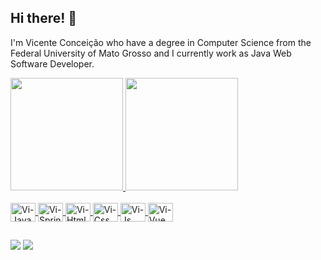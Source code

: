 ## Hi there! :wave:
I'm Vicente Conceição who have a degree in Computer Science from the Federal University of Mato Grosso and I currently work as Java Web Software Developer.

<div>
  <a href="https://github.com/vicenteconceicao">
  <img height="180em" src="https://github-readme-stats.vercel.app/api?username=vicenteconceicao&show_icons=true&theme=vue-dark&include_all_commits=true&count_private=true"/>
  <img height="180em" src="https://github-readme-stats.vercel.app/api/top-langs/?username=vicenteconceicao&layout=compact&langs_count=7&theme=vue-dark"/>
</div>
 
<div style="display: inline_block"><br>
  <img align="center" alt="Vi-Java" height="30" width="40" src="https://cdn.jsdelivr.net/gh/devicons/devicon/icons/java/java-original.svg" />
  <img align="center" alt="Vi-Spring" height="30" width="40" src="https://cdn.jsdelivr.net/gh/devicons/devicon/icons/spring/spring-original.svg" />
  <img align="center" alt="Vi-Html" height="30" width="40" src="https://cdn.jsdelivr.net/gh/devicons/devicon/icons/html5/html5-original.svg" />
  <img align="center" alt="Vi-Css" height="30" width="40" src="https://cdn.jsdelivr.net/gh/devicons/devicon/icons/css3/css3-original.svg" />
  <img align="center" alt="Vi-Js" height="30" width="40" src="https://cdn.jsdelivr.net/gh/devicons/devicon/icons/javascript/javascript-original.svg" />
  <img align="center" alt="Vi-Vue" height="30" width="40" src="https://cdn.jsdelivr.net/gh/devicons/devicon/icons/vuejs/vuejs-original.svg" />
</div>
  
##
  
<div>
  <a href="https://www.instagram.com/vicenteconceicaojr" target="_blank"><img src="https://img.shields.io/badge/Instagram-E4405F?style=for-the-badge&logo=instagram&logoColor=white" /></a> 
  <a href="https://www.linkedin.com/in/vicente-concei%C3%A7%C3%A3o-41787963/" alt="Vi-Linkedin" target="_blank"><img src="https://img.shields.io/badge/LinkedIn-0077B5?style=for-the-badge&logo=linkedin&logoColor=white" /></a> 
</div>
